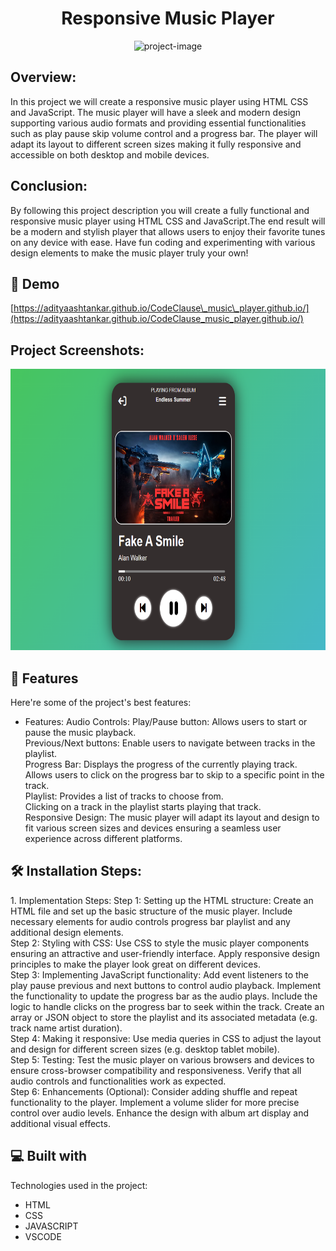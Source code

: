 <h1 align="center" id="title">Responsive Music Player</h1>

<p align="center"><img src="https://socialify.git.ci/adityaashtankar/CodeClause_music_player.github.io/image?language=1&amp;owner=1&amp;name=1&amp;stargazers=1&amp;theme=Light" alt="project-image"></p>

<p id="description"><h2>Overview:</h2> In this project we will create a responsive music player using HTML CSS and JavaScript. The music player will have a sleek and modern design supporting various audio formats and providing essential functionalities such as play pause skip volume control and a progress bar. The player will adapt its layout to different screen sizes making it fully responsive and accessible on both desktop and mobile devices.<br><h2>Conclusion:</h2>By following this project description you will create a fully functional and responsive music player using HTML CSS and JavaScript.The end result will be a modern and stylish player that allows users to enjoy their favorite tunes on any device with ease. Have fun coding and experimenting with various design elements to make the music player truly your own!</p>

<h2>🚀 Demo</h2>

[https://adityaashtankar.github.io/CodeClause\_music\_player.github.io/](https://adityaashtankar.github.io/CodeClause_music_player.github.io/)

<h2>Project Screenshots:</h2>

<img src="Screenshot 2023-07-30 222038.png" alt="project-screenshot" width="600" height="450/">

  
  
<h2>🧐 Features</h2>

Here're some of the project's best features:

*   Features: Audio Controls: Play/Pause button: Allows users to start or pause the music playback.<br> Previous/Next buttons: Enable users to navigate between tracks in the playlist.<br> Progress Bar: Displays the progress of the currently playing track.<br> Allows users to click on the progress bar to skip to a specific point in the track.<br> Playlist: Provides a list of tracks to choose from.<br> Clicking on a track in the playlist starts playing that track. <br>Responsive Design: The music player will adapt its layout and design to fit various screen sizes and devices ensuring a seamless user experience across different platforms.

<h2>🛠️ Installation Steps:</h2>

<p>1. Implementation Steps: Step 1: Setting up the HTML structure: Create an HTML file and set up the basic structure of the music player. Include necessary elements for audio controls progress bar playlist and any additional design elements.<br> Step 2: Styling with CSS: Use CSS to style the music player components ensuring an attractive and user-friendly interface. Apply responsive design principles to make the player look great on different devices.<br> Step 3: Implementing JavaScript functionality: Add event listeners to the play pause previous and next buttons to control audio playback. Implement the functionality to update the progress bar as the audio plays. Include the logic to handle clicks on the progress bar to seek within the track. Create an array or JSON object to store the playlist and its associated metadata (e.g. track name artist duration).<br> Step 4: Making it responsive: Use media queries in CSS to adjust the layout and design for different screen sizes (e.g. desktop tablet mobile).<br> Step 5: Testing: Test the music player on various browsers and devices to ensure cross-browser compatibility and responsiveness. Verify that all audio controls and functionalities work as expected.<br> Step 6: Enhancements (Optional): Consider adding shuffle and repeat functionality to the player. Implement a volume slider for more precise control over audio levels. Enhance the design with album art display and additional visual effects.</p>

  
  
<h2>💻 Built with</h2>

Technologies used in the project:

*   HTML
*   CSS
*   JAVASCRIPT
*   VSCODE

